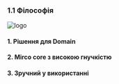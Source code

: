 ### 1.1 Філософія

![logo](https://raw.github.com/code4craft/webmagic/master/assets/logo.jpg)

#### 1. Рішення для Domain

#### 2. Mirco core з високою гнучкістю

#### 3. Зручний у використанні
